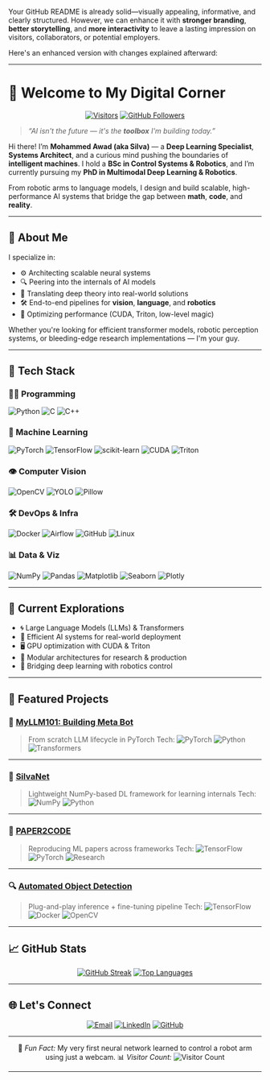 Your GitHub README is already solid—visually appealing, informative, and clearly structured. However, we can enhance it with **stronger branding**, **better storytelling**, and **more interactivity** to leave a lasting impression on visitors, collaborators, or potential employers.

Here's an enhanced version with changes explained afterward:

---

# 🚀 Welcome to My Digital Corner

<div align="center">

[![Visitors](https://komarev.com/ghpvc/?username=silvaxxx1\&label=Profile+Views\&color=blueviolet)](https://github.com/silvaxxx1)
[![GitHub Followers](https://img.shields.io/github/followers/silvaxxx1?style=social)](https://github.com/silvaxxx1)

</div>

> *“AI isn't the future — it's the **toolbox** I'm building today.”*

Hi there! I’m **Mohammed Awad (aka Silva)** — a **Deep Learning Specialist**, **Systems Architect**, and a curious mind pushing the boundaries of **intelligent machines**. I hold a **BSc in Control Systems & Robotics**, and I’m currently pursuing my **PhD in Multimodal Deep Learning & Robotics**.

From robotic arms to language models, I design and build scalable, high-performance AI systems that bridge the gap between **math**, **code**, and **reality**.

---

## 🧠 About Me

I specialize in:

* ⚙️ Architecting scalable neural systems
* 🔍 Peering into the internals of AI models
* 🧪 Translating deep theory into real-world solutions
* 🛠️ End-to-end pipelines for **vision**, **language**, and **robotics**
* 🧬 Optimizing performance (CUDA, Triton, low-level magic)

Whether you're looking for efficient transformer models, robotic perception systems, or bleeding-edge research implementations — I'm your guy.

---

## 🧰 Tech Stack

### 👨‍💻 Programming

![Python](https://img.shields.io/badge/Python-3776AB?logo=python) ![C](https://img.shields.io/badge/C-A8B9CC?logo=c) ![C++](https://img.shields.io/badge/C++-00599C?logo=c%2B%2B)

### 🧠 Machine Learning

![PyTorch](https://img.shields.io/badge/PyTorch-EE4C2C?logo=pytorch) ![TensorFlow](https://img.shields.io/badge/TensorFlow-FF6F00?logo=tensorflow) ![scikit-learn](https://img.shields.io/badge/scikit--learn-F7931E?logo=scikit-learn)
![CUDA](https://img.shields.io/badge/CUDA-76B900?logo=nvidia) ![Triton](https://img.shields.io/badge/Triton-FF6F00?logo=triton)

### 👁️ Computer Vision

![OpenCV](https://img.shields.io/badge/OpenCV-5C3D7A?logo=opencv) ![YOLO](https://img.shields.io/badge/YOLO-0066FF) ![Pillow](https://img.shields.io/badge/Pillow-3776AB?logo=python)

### 🛠️ DevOps & Infra

![Docker](https://img.shields.io/badge/Docker-2496ED?logo=docker) ![Airflow](https://img.shields.io/badge/Airflow-017CEE?logo=apacheairflow) ![GitHub](https://img.shields.io/badge/GitHub-181717?logo=github) ![Linux](https://img.shields.io/badge/Linux-FCC624?logo=linux)

### 📊 Data & Viz

![NumPy](https://img.shields.io/badge/NumPy-013243?logo=numpy) ![Pandas](https://img.shields.io/badge/Pandas-150458?logo=pandas)
![Matplotlib](https://img.shields.io/badge/Matplotlib-11557C?logo=python) ![Seaborn](https://img.shields.io/badge/Seaborn-4B77BE?logo=seaborn) ![Plotly](https://img.shields.io/badge/Plotly-3F4F75?logo=plotly)

---

## 🔭 Current Explorations

* 🌀 Large Language Models (LLMs) & Transformers
* 🚀 Efficient AI systems for real-world deployment
* 🖥️ GPU optimization with CUDA & Triton
* 🧩 Modular architectures for research & production
* 🤖 Bridging deep learning with robotics control

---

## 📂 Featured Projects

### 🧠 [MyLLM101: Building Meta Bot](https://github.com/silvaxxx1/MyLLM101)

> From scratch LLM lifecycle in PyTorch
> Tech: ![PyTorch](https://img.shields.io/badge/-PyTorch-EE4C2C) ![Python](https://img.shields.io/badge/-Python-3776AB) ![Transformers](https://img.shields.io/badge/-Transformers-FF6F00)

---

### 🧱 [SilvaNet](https://github.com/silvaxxx1/SilvaNet)

> Lightweight NumPy-based DL framework for learning internals
> Tech: ![NumPy](https://img.shields.io/badge/-NumPy-013243) ![Python](https://img.shields.io/badge/-Python-3776AB)

---

### 📜 [PAPER2CODE](https://github.com/silvaxxx1/PAPER2CODE)

> Reproducing ML papers across frameworks
> Tech: ![TensorFlow](https://img.shields.io/badge/-TensorFlow-FF6F00) ![PyTorch](https://img.shields.io/badge/-PyTorch-EE4C2C) ![Research](https://img.shields.io/badge/-Research-8A2BE2)

---

### 🔍 [Automated Object Detection](https://github.com/silvaxxx1/Automated-Pipeline-for-Inference-and-Fine-Tuning-Using-TensorFlow-2-Object-Detection-API)

> Plug-and-play inference + fine-tuning pipeline
> Tech: ![TensorFlow](https://img.shields.io/badge/-TensorFlow-FF6F00) ![Docker](https://img.shields.io/badge/-Docker-2496ED) ![OpenCV](https://img.shields.io/badge/-OpenCV-5C3D7A)

---

## 📈 GitHub Stats

<div align="center">

[![GitHub Streak](https://streak-stats.demolab.com?user=silvaxxx1\&theme=dark\&hide_border=true)](https://git.io/streak-stats)
[![Top Languages](https://github-readme-stats.vercel.app/api/top-langs/?username=silvaxxx1\&layout=compact\&theme=dark\&hide_border=true)](https://github.com/anuraghazra/github-readme-stats)

</div>

---

## 🌐 Let's Connect

<div align="center">

[![Email](https://img.shields.io/badge/Email-silvapi1994%40gmail.com-D14836?logo=gmail)](mailto:silvapi1994@gmail.com)
[![LinkedIn](https://img.shields.io/badge/LinkedIn-Mohammed_Sedeg-0A66C2?logo=linkedin)](https://www.linkedin.com/in/mohammed-sedeg-67444b307/)
[![GitHub](https://img.shields.io/badge/Portfolio-silvaxxx1-181717?logo=github)](https://github.com/silvaxxx1)

</div>

---

<div align="center">

🤖 *Fun Fact:* My very first neural network learned to control a robot arm using just a webcam.
📊 *Visitor Count:* ![Visitor Count](https://profile-counter.glitch.me/silvaxxx1/count.svg)

</div>

---

